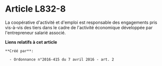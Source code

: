 # Article L832-8

La coopérative d'activité et d'emploi est responsable des engagements pris vis-à-vis des tiers dans le cadre de l'activité
économique développée par l'entrepreneur salarié associé.

**Liens relatifs à cet article**

	**Créé par**:

	  - Ordonnance n°2016-415 du 7 avril 2016 - art. 2
